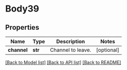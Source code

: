 # Body39

## Properties
Name | Type | Description | Notes
------------ | ------------- | ------------- | -------------
**channel** | **str** | Channel to leave. | [optional] 

[[Back to Model list]](../README.md#documentation-for-models) [[Back to API list]](../README.md#documentation-for-api-endpoints) [[Back to README]](../README.md)

